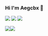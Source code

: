 ### Hi I'm Aegcbx 👋

![](https://img.shields.io/badge/-HTML5-E34F26?style=flat-square&logo=html5&logoColor=white)
![](https://img.shields.io/badge/-CSS3-1572B6?style=flat-square&logo=css3)
![](https://img.shields.io/badge/-JavaScript-oringe?style=flat-square&logo=javascript)

<div id="ezgx1">
<img src="https://github-readme-stats.xaoxuu.com/api/?username=ezgx">
<img src="https://streak-stats.demolab.com?user=ezgx&theme=vue-dark">
</div>

<style>
  #ezgx1 {
    display:flex;
  }
</style>

<!--
**Ezgx/Ezgx** is a ✨ _special_ ✨ repository because its `README.md` (this file) appears on your GitHub profile.

Here are some ideas to get you started:

- 🔭 I’m currently working on ...
- 🌱 I’m currently learning ...
- 👯 I’m looking to collaborate on ...
- 🤔 I’m looking for help with ...
- 💬 Ask me about ...
- 📫 How to reach me: ...
- 😄 Pronouns: ...
- ⚡ Fun fact: ...
-->
